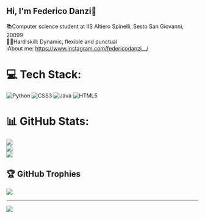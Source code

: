 ## Hi, I'm Federico Danzi💎

📚Computer science student at IIS Altiero Spinelli, Sesto San Giovanni, 20099 <br/>
💪🏻Hard skill: Dynamic, flexible and punctual <br/>
ℹ️About me: https://www.instagram.com/federicodanzi__/ <br/>


# 💻 Tech Stack:
![Python](https://img.shields.io/badge/python-3670A0?style=for-the-badge&logo=python&logoColor=ffdd54) ![CSS3](https://img.shields.io/badge/css3-%231572B6.svg?style=for-the-badge&logo=css3&logoColor=white) ![Java](https://img.shields.io/badge/java-%23ED8B00.svg?style=for-the-badge&logo=openjdk&logoColor=white) ![HTML5](https://img.shields.io/badge/html5-%23E34F26.svg?style=for-the-badge&logo=html5&logoColor=white)
# 📊 GitHub Stats:
![](https://github-readme-stats.vercel.app/api?username=fededanzi&theme=merko&hide_border=false&include_all_commits=false&count_private=false)<br/>
![](https://nirzak-streak-stats.vercel.app/?user=fededanzi&theme=merko&hide_border=false)<br/>
![](https://github-readme-stats.vercel.app/api/top-langs/?username=fededanzi&theme=merko&hide_border=false&include_all_commits=false&count_private=false&layout=compact)

## 🏆 GitHub Trophies
![](https://github-profile-trophy.vercel.app/?username=fededanzi&theme=transparent&no-frame=false&no-bg=true&margin-w=4)

---
[![](https://visitcount.itsvg.in/api?id=fededanzi&icon=0&color=0)](https://visitcount.itsvg.in)

<!-- Proudly created with GPRM ( https://gprm.itsvg.in ) -->
